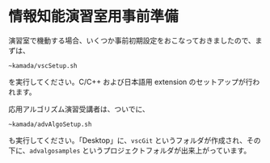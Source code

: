 # 情報知能演習室用事前準備

演習室で機動する場合、いくつか事前初期設定をおこなっておきましたので、まずは、

```
~kamada/vscSetup.sh
```

を実行してください。C/C++ および日本語用 extension のセットアップが行われます。

応用アルゴリズム演習受講者は、ついでに、

```
~kamada/advAlgoSetup.sh
```

も実行してください。「Desktop」に、`vscGit` というフォルダが作成され、その下に、`advalgosamples` というプロジェクトフォルダが出来上がっています。

